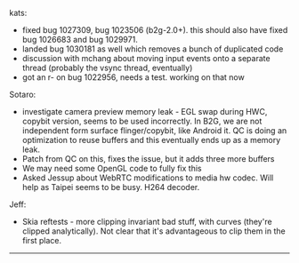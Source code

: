 kats:
* fixed bug 1027309, bug 1023506 (b2g-2.0+). this should also have fixed bug 1026683 and bug 1029971.
* landed bug 1030181 as well which removes a bunch of duplicated code
* discussion with mchang about moving input events onto a separate thread (probably the vsync thread, eventually)
* got an r- on bug 1022956, needs a test. working on that now

Sotaro:
* investigate camera preview memory leak - EGL swap during HWC, copybit version, seems to be used incorrectly.  In B2G, we are not independent form surface flinger/copybit, like Android it.  QC is doing an optimization to reuse buffers and this eventually ends up as a memory leak.
* Patch from QC on this, fixes the issue, but it adds three more buffers
* We may need some OpenGL code to fully fix this
* Asked Jessup about WebRTC modifications to media hw codec.  Will help as Taipei seems to be busy.  H264 decoder.

Jeff:
* Skia reftests - more clipping invariant bad stuff, with curves (they're clipped analytically).  Not clear that it's advantageous to clip them in the first place.

________________


